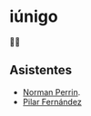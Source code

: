# iúnigo

🙈🙉

## Asistentes

- [Norman Perrin](https://github.com/normanperrin).
- [Pilar Fernández](https://github.com/pifernandez)
